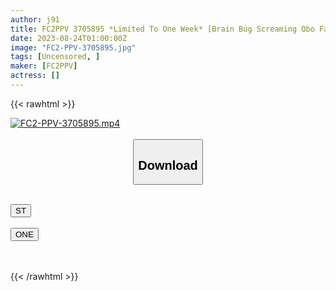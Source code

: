 ```yaml
---
author: j91
title: FC2PPV 3705895 *Limited To One Week* [Brain Bug Screaming Obo Face Acme ♡] Deca Milk Daddy Active Bitch 25 Years Old Flickering High-Priced Gala And Immediately Meeting Immediately Gonzo Shooting Ww Licking The World And Rotten P Pies Sanctions Against Gangsters [The Best Texture!! [cen]
date: 2023-08-24T01:00:00Z
image: "FC2-PPV-3705895.jpg"
tags: [Uncensored, ]
maker: [FC2PPV]
actress: []
---
```



{{< rawhtml >}}

<div class="video" data-videoid="ek8z2keyoDtJOb">
    <a href="javascript:;">
        <img src="https://my.j91.asia/posts/FC2-PPV-3705895/FC2-PPV-3705895.jpg" width="WIDTH" height="HEIGHT" alt="FC2-PPV-3705895.mp4" loading="lazy">
    </a>
</div>

<script type="text/javascript" src="https://j91.asia/asset/on-demand-st.js"></script>

<br>
  <link rel="stylesheet" href="https://j91.asia/asset/bs5.css">
  
  <center>
  <button class="btn btn-primary" type="button" data-bs-toggle="collapse" data-bs-target=".multi-collapse" aria-expanded="false" aria-controls="multiCollapseExample1 multiCollapseExample2"><h2>Download</h2></button></center>
</p>
<div class="row">
  <div class="col">
    <div class="collapse multi-collapse" id="multiCollapseExample1">
      <div class="card card-body">
	      	      <br>
<div class="buttons">  
<a href="https://streamtape.to/v/ek8z2keyoDtJOb"><button class="btn-hover color-3"><i class="fa fa-download"></i> ST</button></a></div>
    </div>
  </div>
</div>
  <div class="col">
    <div class="collapse multi-collapse" id="multiCollapseExample2">
      <div class="card card-body">
	      <br>
<div class="buttons">
    <a href="https://oneupload.to/r7ok3snpvpjs"><button class="btn-hover color-9"><i class="fa fa-download"></i> ONE</button></a></div>
<br><br>
      </div>
    </div>
  </div>
</div>

{{< /rawhtml >}}
